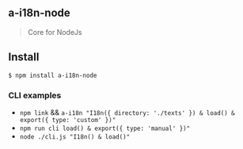 ## a-i18n-node

> Core for NodeJs

## Install

```
$ npm install a-i18n-node
```

### CLI examples

- `npm link` && `a-i18n "I18n({ directory: './texts' }) & load() & export({ type: 'custom' })"`
- `npm run cli load() & export({ type: 'manual' })"`
- `node ./cli.js "I18n() & load()"`
